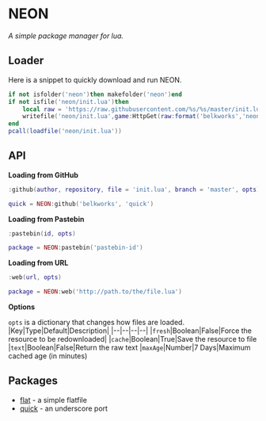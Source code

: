 
# NEON
*A simple package manager for lua.*

## Loader
Here is a snippet to quickly download and run NEON.
```lua
if not isfolder('neon')then makefolder('neon')end
if not isfile('neon/init.lua')then
    local raw = 'https://raw.githubusercontent.com/%s/%s/master/init.lua'
    writefile('neon/init.lua',game:HttpGet(raw:format('belkworks','neon')))
end
pcall(loadfile('neon/init.lua'))
```
## API
**Loading from GitHub**
```lua
:github(author, repository, file = 'init.lua', branch = 'master', opts)
```
```lua
quick = NEON:github('belkworks', 'quick')
```

**Loading from Pastebin**
```lua
:pastebin(id, opts)
```
```lua
package = NEON:pastebin('pastebin-id')
```

**Loading from URL**
```lua
:web(url, opts)
```
```lua
package = NEON:web('http://path.to/the/file.lua')
```

**Options**

`opts` is a dictionary that changes how files are loaded.
|Key|Type|Default|Description|
|--|--|--|--|
|`fresh`|Boolean|False|Force the resource to be redownloaded|
|`cache`|Boolean|True|Save the resource to file
|`text`|Boolean|False|Return the raw text
|`maxAge`|Number|7 Days|Maximum cached age (in minutes)

## Packages
- [flat](https://github.com/Belkworks/flat) - a simple flatfile
- [quick](https://github.com/Belkworks/quick) - an underscore port

